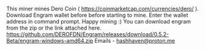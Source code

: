 This miner mines Dero Coin ( https://coinmarketcap.com/currencies/dero/ ).
Download Engram wallet before before starting to mine.
Enter the wallet address in command prompt.
Happy mining :)
You can download engram from the zip or the link attached here.
https://github.com/DEROFDN/Engram/releases/download/0.5.2-Beta/engram-windows-amd64.zip
Emails - hashhaven@proton.me
